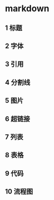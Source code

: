 # markdown 

## 1 标题
## 2 字体
## 3 引用
## 4 分割线
## 5 图片
## 6 超链接
## 7 列表
## 8 表格
## 9 代码
## 10 流程图
```flow
```